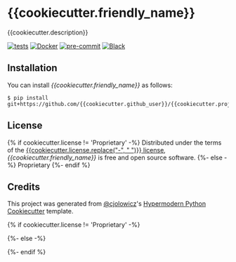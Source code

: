 # {{cookiecutter.friendly_name}}

{{cookiecutter.description}}

[![tests](https://github.com/{{cookiecutter.github_user}}/{{cookiecutter.project_name}}/workflows/tests/badge.svg)][tests]
[![Docker](https://github.com/{{cookiecutter.github_user}}/{{cookiecutter.project_name}}/workflows/docker/badge.svg)][docker]
[![pre-commit](https://img.shields.io/badge/pre--commit-enabled-brightgreen?logo=pre-commit&logoColor=white)][pre-commit]
[![Black](https://img.shields.io/badge/code%20style-black-000000.svg)][black]

[tests]: https://github.com/{{cookiecutter.github_user}}/{{cookiecutter.project_name}}/actions?workflow=tests
[docker]: https://github.com/{{cookiecutter.github_user}}/{{cookiecutter.project_name}}/actions?workflow=docker
[pre-commit]: https://github.com/pre-commit/pre-commit
[black]: https://github.com/psf/black

## Installation

You can install _{{cookiecutter.friendly_name}}_ as follows:

```console
$ pip install git+https://github.com/{{cookiecutter.github_user}}/{{cookiecutter.project_name}}
```

## License

{% if cookiecutter.license != 'Proprietary' -%}
Distributed under the terms of the [{{cookiecutter.license.replace("-", " ")}} license][license],
_{{cookiecutter.friendly_name}}_ is free and open source software.
{%- else -%}
Proprietary
{%- endif %}

## Credits

This project was generated from [@cjolowicz]'s [Hypermodern Python Cookiecutter] template.

[@cjolowicz]: https://github.com/cjolowicz
[hypermodern python cookiecutter]: https://github.com/cjolowicz/cookiecutter-hypermodern-python

{% if cookiecutter.license != 'Proprietary' -%}
<!-- github-only -->
[license]: https://github.com/{{cookiecutter.github_user}}/{{cookiecutter.project_name}}/blob/main/LICENSE
{%- else -%}
<!-- github-only -->
{%- endif %}

